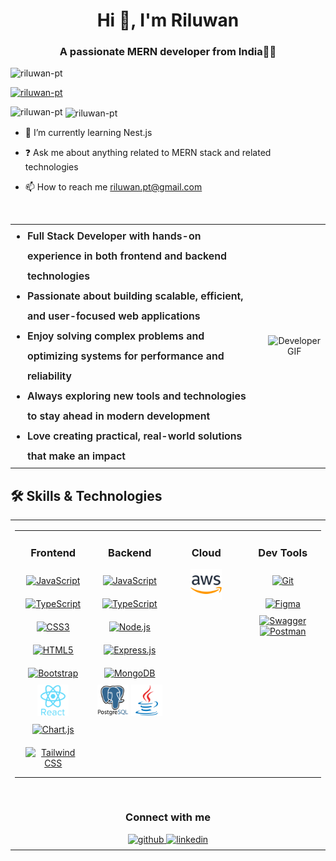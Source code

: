 

<h1 align="center">Hi 👋, I'm Riluwan</h1>

  

 <div align="center"><h3 align="center">A passionate MERN developer from India👨‍💻</h3></div>  
<p align="left"> <img src="https://komarev.com/ghpvc/?username=riluwan-pt&label=Profile%20views&color=0e75b6&style=flat" alt="riluwan-pt" /> </p>
<p align="left"> <a href="https://github.com/ryo-ma/github-profile-trophy"><img src="https://github-profile-trophy.vercel.app/?username=riluwan-pt" alt="riluwan-pt" /></a> </p>
<p><img align="left" src="https://github-readme-stats.vercel.app/api/top-langs?username=riluwan-pt&show_icons=true&locale=en&layout=compact" alt="riluwan-pt" /></p>
<p>&nbsp;<img align="center" src="https://github-readme-stats.vercel.app/api?username=riluwan-pt&show_icons=true&locale=en" alt="riluwan-pt" /></p>

- 🌱 I’m currently learning Nest.js   
  

- ❓ Ask me about anything related to MERN stack and related technologies  
  
  

- 📫 How to reach me riluwan.pt@gmail.com  
  

<br/>  

<table style="width: 100%; border-collapse: collapse;">
  <tr>
    <td style="vertical-align: top; padding-right: 20px;">
      <ul style="list-style-type: disc; font-size: 16px; font-weight: 600; line-height: 2; margin: 0; padding-left: 20px;">
        <li>Full Stack Developer with hands-on experience in both frontend and backend technologies</li>
        <li>Passionate about building scalable, efficient, and user-focused web applications</li>
        <li>Enjoy solving complex problems and optimizing systems for performance and reliability</li>
        <li>Always exploring new tools and technologies to stay ahead in modern development</li>
        <li>Love creating practical, real-world solutions that make an impact</li>
      </ul>
    </td>
    <td style="text-align: center;">
      <img src="https://user-images.githubusercontent.com/31365698/215766037-54403913-12c6-48a2-a58a-6090e1ea9f19.gif" width="300" alt="Developer GIF" />
    </td>
  </tr>
</table>





## 🛠️ Skills & Technologies 
<table><tr><td valign="top" width="1000px">

<table width="125%" align="center">
  <tr>
    <!-- Frontend -->
    <td valign="top" width="25%">
      <h3 align="center">Frontend</h3>
      <div align="center">
        <a href="https://www.javascript.com/" target="_blank"><img style="margin: 10px" src="https://profilinator.rishav.dev/skills-assets/javascript-original.svg" alt="JavaScript" height="50" /></a>
        <a href="https://www.typescriptlang.org/" target="_blank"><img style="margin: 10px" src="https://profilinator.rishav.dev/skills-assets/typescript-original.svg" alt="TypeScript" height="50" /></a>
        <a href="https://www.w3schools.com/css/" target="_blank"><img style="margin: 10px" src="https://profilinator.rishav.dev/skills-assets/css3-original-wordmark.svg" alt="CSS3" height="50" /></a>
        <a href="https://en.wikipedia.org/wiki/HTML5" target="_blank"><img style="margin: 10px" src="https://profilinator.rishav.dev/skills-assets/html5-original-wordmark.svg" alt="HTML5" height="50" /></a>
        <a href="https://getbootstrap.com/docs/3.4/javascript/" target="_blank"><img style="margin: 10px" src="https://profilinator.rishav.dev/skills-assets/bootstrap-plain.svg" alt="Bootstrap" height="50" /></a>
        <a href="https://reactjs.org/" target="_blank"><img src="https://raw.githubusercontent.com/devicons/devicon/master/icons/react/react-original-wordmark.svg" alt="React" height="50" /></a>
        <a href="https://www.chartjs.org/" target="_blank"><img style="margin: 10px" src="https://profilinator.rishav.dev/skills-assets/logo-title.svg" alt="Chart.js" height="50" /></a>
        <a href="https://www.tailwindcss.com/" target="_blank"><img style="margin: 10px" src="https://profilinator.rishav.dev/skills-assets/tailwindcss.svg" alt="Tailwind CSS" height="50" /></a>
      </div>
    </td>




<td valign="top" width="25%">
      <h3 align="center">Backend</h3>
      <div align="center">
        <a href="https://www.javascript.com/" target="_blank"><img style="margin: 10px" src="https://profilinator.rishav.dev/skills-assets/javascript-original.svg" alt="JavaScript" height="50" /></a>
        <a href="https://www.typescriptlang.org/" target="_blank"><img style="margin: 10px" src="https://profilinator.rishav.dev/skills-assets/typescript-original.svg" alt="TypeScript" height="50" /></a>
        <a href="https://nodejs.org/" target="_blank"><img style="margin: 10px" src="https://profilinator.rishav.dev/skills-assets/nodejs-original-wordmark.svg" alt="Node.js" height="50" /></a>
        <a href="https://expressjs.com/" target="_blank"><img style="margin: 10px" src="https://profilinator.rishav.dev/skills-assets/express-original-wordmark.svg" alt="Express.js" height="50" /></a>
        <a href="https://www.mongodb.com/" target="_blank"><img style="margin: 10px" src="https://profilinator.rishav.dev/skills-assets/mongodb-original-wordmark.svg" alt="MongoDB" height="50" /></a>
<a href="https://www.postgresql.org" target="_blank"><img src="https://raw.githubusercontent.com/devicons/devicon/master/icons/postgresql/postgresql-original-wordmark.svg" alt="PostgreSQL" height="50" /></a>
<a href="https://www.java.com" target="_blank"><img src="https://raw.githubusercontent.com/devicons/devicon/master/icons/java/java-original.svg" alt="Java" height="50" /></a>
      </div>
    </td>
    
<td valign="top" width="25%">
      <h3 align="center">Cloud</h3>
      <div align="center">
        <a href="https://aws.amazon.com" target="_blank"><img src="https://raw.githubusercontent.com/devicons/devicon/master/icons/amazonwebservices/amazonwebservices-original-wordmark.svg" alt="AWS" height="50" /></a>
      </div>
    </td>
    
<td valign="top" width="25%">
      <h3 align="center">Dev Tools</h3>
      <div align="center">
        <a href="https://github.com/" target="_blank"><img style="margin: 10px" src="https://profilinator.rishav.dev/skills-assets/git-scm-icon.svg" alt="Git" height="50" /></a>
        <a href="https://www.figma.com/" target="_blank"><img style="margin: 10px" src="https://profilinator.rishav.dev/skills-assets/figma-icon.svg" alt="Figma" height="50" /></a>
        <a href="https://swagger.io/" target="_blank"><img src="[https://cdn.worldvectorlogo.com/logos/swagger.svg](https://www.svgrepo.com/show/354420/swagger.s)" alt="Swagger" height="50" /></a>
        <a href="https://postman.com" target="_blank"><img src="https://www.vectorlogo.zone/logos/getpostman/getpostman-icon.svg" alt="Postman" height="50" /></a>
      </div>
    </td>
  </tr>
</table>  

<br/>  


  
<div align="center">
  <h3 align="center">Connect with me</h3>
<a href="https://github.com/riluwan-pt" target="_blank">
<img src=https://img.shields.io/badge/github-%2324292e.svg?&style=for-the-badge&logo=github&logoColor=white alt=github style="margin-bottom: 5px;" />
</a>

<a href="https://www.linkedin.com/in/riluwan-pt-469085322/" target="_blank">
<img src=https://img.shields.io/badge/linkedin-%231E77B5.svg?&style=for-the-badge&logo=linkedin&logoColor=white alt=linkedin style="margin-bottom: 5px;" />
</a>  
